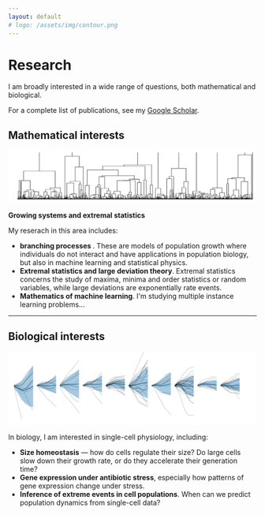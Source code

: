 ```yaml
---
layout: default
# logo: /assets/img/contour.png
---
```


# Research
<p>
  I am broadly interested in a wide range of questions, both mathematical and biological.
</p>


<p>
  For a complete list of publications, see my 
  <a href="https://scholar.google.com/citations?user=hshuLN4AAAAJ&hl=en">Google Scholar</a>.
</p>


<div class="image-container">
 <h2> Mathematical interests </h2>
  <img src="assets/img/coales.png" alt="Image 1" onclick="toggleContent('content1')">
  <div id="content1" class="content">
  
    
<p><strong>Growing systems and extremal statistics</strong></p>
My reserach in this area includes:
<ul>
  <li>
    <strong>branching processes </strong>. These are models of population growth where individuals do not interact and have applications in population biology, but also in machine learning and statistical physics. 
  </li>
  <li>
    <strong>Extremal statistics and large deviation theory</strong>. Extremal statistics concerns the study of maxima, minima and order statistics or random variables, while large deviations are exponentially rate events. 
  </li>
   <li>
    <strong>Mathematics of machine learning</strong>. I'm studying multiple instance learning problems... 
  </li>
</ul>
    <hr>
  </div>
</div>

<div class="image-container">
<h2> Biological interests </h2>
  <img src="assets/img/L1210.png" alt="Image 2" onclick="toggleContent('content2')">
  <div id="content2" class="content">
   <p>In biology, I am interested in single-cell physiology, including:</p>
<ul>
  <li>
    <strong>Size homeostasis</strong> — how do cells regulate their size? 
    Do large cells slow down their growth rate, or do they accelerate their generation time? 
  </li>
  <li>
    <strong>Gene expression under antibiotic stress</strong>, especially how patterns of gene expression change under stress. 
  </li>
  <li>
    <strong>Inference of extreme events in cell populations</strong>. When can we predict population dynamics from single-cell data? 
  </li>
</ul>
  </div>
</div>

<!-- <div class="image-container">
<h2> Gene expression and stress </h2>
  <img src="assets/img/nullclines.png" alt="Image 3" onclick="toggleContent('content3')">
  <div id="content3" class="content">
    <p>How do globel resource allocations strategies interact with gene networks and shape stress response in single-cells?  </p>
  </div>
</div> -->



<script>
  function toggleContent(id) {
    var content = document.getElementById(id);
    if (content.style.display === "none" || content.style.display === "") {
      content.style.display = "block";  // Show content
    } else {
      content.style.display = "none";   // Hide content
    }
  }
</script>
